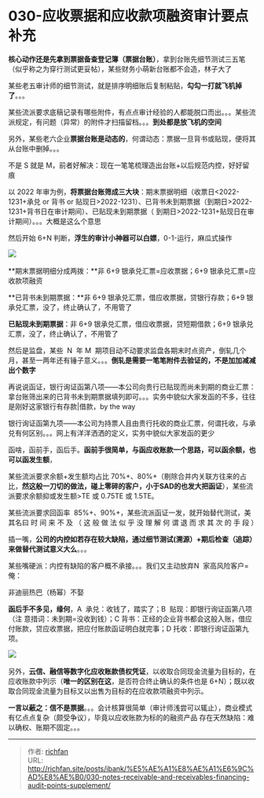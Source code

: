 # 030-应收票据和应收款项融资审计要点补充

**核心动作还是先拿到票据备查登记簿（票据台账）**，拿到台账先细节测试三五笔（似乎称之为穿行测试更妥帖），某些财务小萌新台账都不会造，林子大了

某些老五审计师的细节测试，就是排序明细账后复制粘贴，**勾勾一打就飞机掉了**。。。

某些流派要求底稿记录有哪些附件，有点点审计经验的人都能脱口而出。。。某些流派规定，有问题（异常）的附件才扫描留档。。。**到处都是放飞机的空间**

另外，某些老六企业**票据台账是动态的**，何谓动态：票据一旦背书或贴现，便将其从台账中删掉。。。

不是 S 就是 M，前者好解决：现在一笔笔梳理造出台账+以后规范内控，好好留痕

以 2022 年审为例，**将票据台账筛成三大块**：期末票据明细（收票日<2022-1231+承兑 or 背书 or 贴现日>2022-1231）、已背书未到期票据（到期日>2022-1231+背书日在审计期间）、已贴现未到期票据（ 到期日>2022-1231+贴现日在审计期间）。。。大概是这么个意思

然后开始 6+N 判断，**浮生的审计小神器可以白嫖**，0-1-运行，麻瓜式操作

![](https://jsd.cdn.zzko.cn/gh/richffan/img@main/obsidian/IPO/030-应收票据和应收款项融资审计要点补充_1.webp) 

**期末票据明细分成两拨：**非 6+9 银承兑汇票=应收票据；6+9 银承兑汇票=应收款项融资

**已背书未到期票据：**非 6+9 银承兑汇票，借应收票据，贷银行存款；6+9 银承兑汇票，没了，终止确认了，不用管了

**已贴现未到期票据**：非 6+9 银承兑汇票，借应收票据，贷短期借款；6+9 银承兑汇票，没了，终止确认了，不用管了

然后是监盘，某些  N  年 M  期项目动不动要求监盘各期末时点资产，倒轧几个月，甚至一两年还有锤子意义。。。**倒轧是需要一笔笔附件去验证的，不是加加减减出个数字**

再说说函证，银行询证函第八项——本公司向贵行已贴现而尚未到期的商业汇票：拿台账筛出来的已背书未到期票据填列即可。。。实务中貌似大家发函的不多，往往是刚好这家银行有存款|借款，by the way

银行询证函第九项——本公司为持票人且由贵行托收的商业汇票，何谓托收，与承兑有何区别。。。网上有洋洋洒洒的定义，实务中貌似大家发函的更少

函啥，函前手，函后手。**函前手很简单，与函应收账款一个思路，可以函余额，也可以函发生额**，

某些流派要求余额+发生额均占比 70%+、80%+（剔除合并内关联方往来的占比，**然这般一刀切的做法，碰上零碎的客户，小于SAD的也发大把函证**），某些流派要求余额抑或发生额>TE 或 0.75TE 或 1.5TE。

某些流派要求回函率  85%+、90%+，某些流派函证一发，就开始替代测试，美其名曰 时 间 来 不 及 （ 这 般 做 法 似 乎 没 理 解 何 谓 退 而 求 其 次 的 手 段 ）

插一嘴，**公司的内控如若存在较大缺陷，通过细节测试(溯源）+期后检查（追踪）来做替代测试意义大么**。。。

某些嘴硬派：内控有缺陷的客户概不承接。。。我们又主动放弃N  家高风险客户=俺：

非迪丽热巴（杨幂）不娶

**函后手不多见，缘何**，A  承兑：收钱了，踏实了；B  贴现：即银行询证函第八项（注 意措词：未到期=没收到钱）；C 背书：正经的企业背书都会这般入账，借应付账款，贷应收票据，把应付账款函证明白就完事；D 托收：即银行询证函第九项。

![](https://jsd.cdn.zzko.cn/gh/richffan/img@main/obsidian/IPO/030-应收票据和应收款项融资审计要点补充_2.webp) 

另外，**云信、融信等数字化应收账款债权凭证**，以收取合同现金流量为目标的，在应收账款中列示（**唯一的区别在这**，是否符合终止确认的条件也是 6+N）；既以收取合同现金流量为目标又以出售为目标的在应收款项融资中列示。

**一言以蔽之：信不是票据**。。。会计核算很简单（审计师浅尝可以辄止），商业模式有亿点点复杂（颇受争议），毕竟以应收账款为标的的融资产品 存在天然缺陷：难以确权、账期不固定。。。

---

> 作者: [richfan](https://richfan.site/)  
> URL: http://richfan.site/posts/ibank/%E5%AE%A1%E8%AE%A1%E6%9C%AD%E8%AE%B0/030-notes-receivable-and-receivables-financing-audit-points-supplement/  


